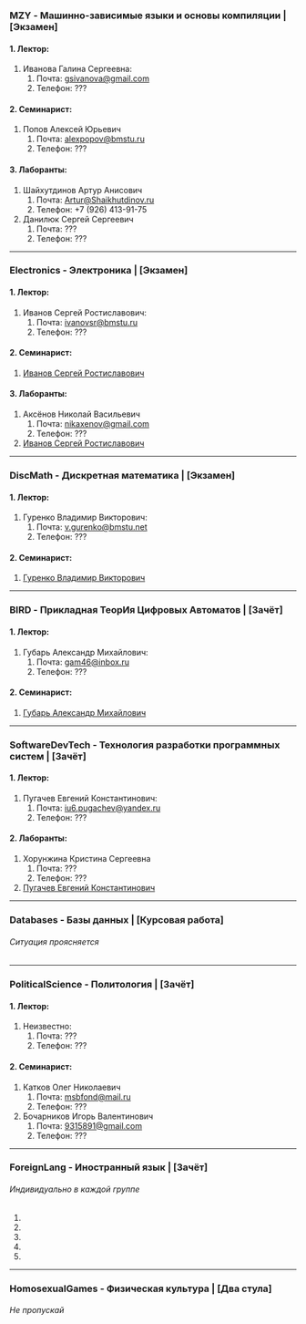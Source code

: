### MZY - Машинно-зависимые языки и основы компиляции | [Экзамен]
#### 1. Лектор:
   1. Иванова Галина Сергеевна:
      1) Почта: gsivanova@gmail.com
      2) Телефон: ???
#### 2. Семинарист:
   1. Попов Алексей Юрьевич
      1) Почта: alexpopov@bmstu.ru
      2) Телефон: ???
#### 3. Лаборанты:
   1. Шайхутдинов Артур Анисович
      1) Почта: Artur@Shaikhutdinov.ru
      2) Телефон: +7 (926) 413-91-75
   2. Данилюк Сергей Сергеевич
      1) Почта: ???
      2) Телефон: ???

---
### Electronics - Электроника | [Экзамен]
#### 1. Лектор:
   1. Иванов Сергей Ростиславович:
      1) Почта: ivanovsr@bmstu.ru
      2) Телефон: ???
#### 2. Семинарист:
   1. [Иванов Сергей Ростиславович](#1-Лектор-1)
#### 3. Лаборанты:
   1. Аксёнов Николай Васильевич
      1) Почта: nikaxenov@gmail.com
      2) Телефон: ???
   2. [Иванов Сергей Ростиславович](#1-Лектор-1)

---
### DiscMath - Дискретная математика | [Экзамен]
#### 1. Лектор:
   1. Гуренко Владимир Викторович:
      1) Почта: v.gurenko@bmstu.net
      2) Телефон: ???
#### 2. Семинарист:
   1. [Гуренко Владимир Викторович](#1-Лектор-2)

---
### BIRD - Прикладная ТеорИя Цифровых Автоматов | [Зачёт]
#### 1. Лектор:
   1. Губарь Александр Михайлович:
      1) Почта: gam46@inbox.ru
      2) Телефон: ???
#### 2. Семинарист:
   1. [Губарь Александр Михайлович](#1-Лектор-3)

---
### SoftwareDevTech - Технология разработки программных систем | [Зачёт]
#### 1. Лектор:
   1. Пугачев Евгений Константинович:
      1) Почта: iu6.pugachev@yandex.ru
      2) Телефон: ???
#### 2. Лаборанты:
   1. Хорунжина Кристина Сергеевна
      1) Почта: ???
      2) Телефон: ???
   2. [Пугачев Евгений Константинович](#1-Лектор-4)

---
### Databases - Базы данных | [Курсовая работа]
###### Ситуация проясняется

---
### PoliticalScience - Политология | [Зачёт]
#### 1. Лектор:
   1. Неизвестно:
      1) Почта: ???
      2) Телефон: ???
#### 2. Семинарист:
   1. Катков Олег Николаевич
      1) Почта: msbfond@mail.ru
      2) Телефон: ???
   2. Бочарников Игорь Валентинович
      1) Почта: 9315891@gmail.com
      2) Телефон: ???

---
### ForeignLang - Иностранный язык | [Зачёт]
###### Индивидуально в каждой группе
1.
2.
3.
4.
5.

---
### HomosexualGames - Физическая культура | [Два стула]
###### Не пропускай

